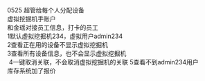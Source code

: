   0525 
  超管给每个人分配设备  
  虚拟挖掘机手账户  
  和金瑶对接员工信息，打卡的员工  
  1默认虚拟挖掘机234，虚拟用户admin234   
  2查看正在用的设备不显示虚拟挖掘机   
  3查看所有设备信息，也不会显示虚拟挖掘机  
   4一键取消关联，不会取消虚拟挖掘机的关联 5查看不到admin234用户  
  库存系统加了报价
  